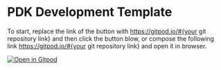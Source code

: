 

# PDK Development Template

To start, replace the link of the button with https://gitpod.io/#{your git repository link} and then click the button blow, or compose the following link https://gitpod.io/#{your git repository link} and open it in browser.

[![Open in Gitpod](https://gitpod.io/button/open-in-gitpod.svg)](https://gitpod.io/#https://github.com/UCSB-IPL/PDK-Template.git)
